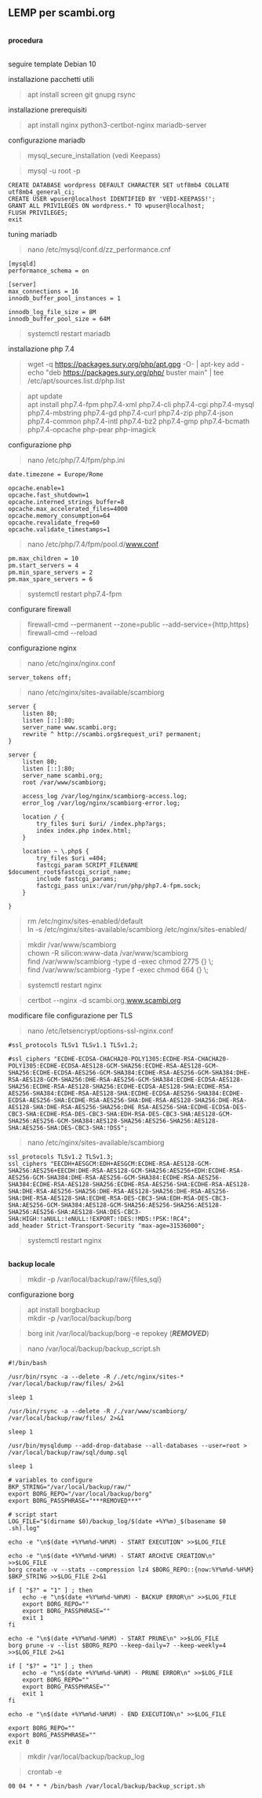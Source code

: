 ## LEMP per scambi.org

<br/> **procedura**

<br/> seguire template Debian 10

installazione pacchetti utili
>apt install screen git gnupg rsync

installazione prerequisiti
>apt install nginx python3-certbot-nginx mariadb-server

configurazione mariadb
>mysql_secure_installation  (vedi Keepass)

>mysql -u root -p

    CREATE DATABASE wordpress DEFAULT CHARACTER SET utf8mb4 COLLATE utf8mb4_general_ci;
    CREATE USER wpuser@localhost IDENTIFIED BY 'VEDI-KEEPASS!';
    GRANT ALL PRIVILEGES ON wordpress.* TO wpuser@localhost;
    FLUSH PRIVILEGES;
    exit

tuning mariadb
>nano /etc/mysql/conf.d/zz_performance.cnf  

    [mysqld]
    performance_schema = on

    [server]
    max_connections = 16
    innodb_buffer_pool_instances = 1

    innodb_log_file_size = 8M
    innodb_buffer_pool_size = 64M

>systemctl restart mariadb

installazione php 7.4
>wget -q https://packages.sury.org/php/apt.gpg -O- | apt-key add -  
>echo "deb https://packages.sury.org/php/ buster main" | tee /etc/apt/sources.list.d/php.list  

>apt update  
>apt install php7.4-fpm php7.4-xml php7.4-cli php7.4-cgi php7.4-mysql php7.4-mbstring php7.4-gd php7.4-curl php7.4-zip php7.4-json php7.4-common php7.4-intl php7.4-bz2 php7.4-gmp php7.4-bcmath php7.4-opcache php-pear php-imagick  

configurazione php
>nano /etc/php/7.4/fpm/php.ini

    date.timezone = Europe/Rome

    opcache.enable=1
    opcache.fast_shutdown=1
    opcache.interned_strings_buffer=8
    opcache.max_accelerated_files=4000
    opcache.memory_consumption=64
    opcache.revalidate_freq=60
    opcache.validate_timestamps=1

>nano /etc/php/7.4/fpm/pool.d/www.conf

    pm.max_children = 10
    pm.start_servers = 4
    pm.min_spare_servers = 2
    pm.max_spare_servers = 6

>systemctl restart php7.4-fpm

configurare firewall
>firewall-cmd --permanent --zone=public --add-service={http,https}  
>firewall-cmd --reload

configurazione nginx
>nano /etc/nginx/nginx.conf

    server_tokens off;

>nano /etc/nginx/sites-available/scambiorg

    server {
        listen 80;
        listen [::]:80;
        server_name www.scambi.org;
        rewrite ^ http://scambi.org$request_uri? permanent;
    }

    server {
        listen 80;
        listen [::]:80;
        server_name scambi.org;
        root /var/www/scambiorg;

        access_log /var/log/nginx/scambiorg-access.log;
        error_log /var/log/nginx/scambiorg-error.log;

        location / {
            try_files $uri $uri/ /index.php?args;
            index index.php index.html;
        }

        location ~ \.php$ {
            try_files $uri =404;
            fastcgi_param SCRIPT_FILENAME $document_root$fastcgi_script_name;
            include fastcgi_params;
            fastcgi_pass unix:/var/run/php/php7.4-fpm.sock;
        }

    }


>rm /etc/nginx/sites-enabled/default  
>ln -s /etc/nginx/sites-available/scambiorg /etc/nginx/sites-enabled/

>mkdir /var/www/scambiorg  
>chown -R silicon:www-data /var/www/scambiorg  
>find /var/www/scambiorg -type d -exec chmod 2775 {} \\;  <br>
>find /var/www/scambiorg -type f -exec chmod 664 {} \\;   

>systemctl restart nginx

>certbot --nginx -d scambi.org,www.scambi.org

modificare file configurazione per TLS  
>nano /etc/letsencrypt/options-ssl-nginx.conf

    #ssl_protocols TLSv1 TLSv1.1 TLSv1.2;

    #ssl_ciphers "ECDHE-ECDSA-CHACHA20-POLY1305:ECDHE-RSA-CHACHA20-POLY1305:ECDHE-ECDSA-AES128-GCM-SHA256:ECDHE-RSA-AES128-GCM-SHA256:ECDHE-ECDSA-AES256-GCM-SHA384:ECDHE-RSA-AES256-GCM-SHA384:DHE-RSA-AES128-GCM-SHA256:DHE-RSA-AES256-GCM-SHA384:ECDHE-ECDSA-AES128-SHA256:ECDHE-RSA-AES128-SHA256:ECDHE-ECDSA-AES128-SHA:ECDHE-RSA-AES256-SHA384:ECDHE-RSA-AES128-SHA:ECDHE-ECDSA-AES256-SHA384:ECDHE-ECDSA-AES256-SHA:ECDHE-RSA-AES256-SHA:DHE-RSA-AES128-SHA256:DHE-RSA-AES128-SHA:DHE-RSA-AES256-SHA256:DHE RSA-AES256-SHA:ECDHE-ECDSA-DES-CBC3-SHA:ECDHE-RSA-DES-CBC3-SHA:EDH-RSA-DES-CBC3-SHA:AES128-GCM-SHA256:AES256-GCM-SHA384:AES128-SHA256:AES256-SHA256:AES128-SHA:AES256-SHA:DES-CBC3-SHA:!DSS";

>nano /etc/nginx/sites-available/scambiorg

    ssl_protocols TLSv1.2 TLSv1.3;
    ssl_ciphers "EECDH+AESGCM:EDH+AESGCM:ECDHE-RSA-AES128-GCM-SHA256:AES256+EECDH:DHE-RSA-AES128-GCM-SHA256:AES256+EDH:ECDHE-RSA-AES256-GCM-SHA384:DHE-RSA-AES256-GCM-SHA384:ECDHE-RSA-AES256-SHA384:ECDHE-RSA-AES128-SHA256:ECDHE-RSA-AES256-SHA:ECDHE-RSA-AES128-SHA:DHE-RSA-AES256-SHA256:DHE-RSA-AES128-SHA256:DHE-RSA-AES256-SHA:DHE-RSA-AES128-SHA:ECDHE-RSA-DES-CBC3-SHA:EDH-RSA-DES-CBC3-SHA:AES256-GCM-SHA384:AES128-GCM-SHA256:AES256-SHA256:AES128-SHA256:AES256-SHA:AES128-SHA:DES-CBC3-SHA:HIGH:!aNULL:!eNULL:!EXPORT:!DES:!MD5:!PSK:!RC4";
    add_header Strict-Transport-Security "max-age=31536000";

>systemctl restart nginx

<br/>**backup locale**

>mkdir -p /var/local/backup/raw/{files,sql}  

configurazione borg
>apt install borgbackup  
>mkdir -p /var/local/backup/borg  

>borg init /var/local/backup/borg -e repokey (***REMOVED***)  

>nano /var/local/backup/backup_script.sh

    #!/bin/bash

    /usr/bin/rsync -a --delete -R /./etc/nginx/sites-* /var/local/backup/raw/files/ 2>&1

    sleep 1

    /usr/bin/rsync -a --delete -R /./var/www/scambiorg/ /var/local/backup/raw/files/ 2>&1

    sleep 1

    /usr/bin/mysqldump --add-drop-database --all-databases --user=root > /var/local/backup/raw/sql/dump.sql

    sleep 1

    # variables to configure
    BKP_STRING="/var/local/backup/raw/"
    export BORG_REPO="/var/local/backup/borg"
    export BORG_PASSPHRASE="***REMOVED***"

    # script start
    LOG_FILE="$(dirname $0)/backup_log/$(date +%Y%m)_$(basename $0 .sh).log"

    echo -e "\n$(date +%Y%m%d-%H%M) - START EXECUTION" >>$LOG_FILE

    echo -e "\n$(date +%Y%m%d-%H%M) - START ARCHIVE CREATION\n" >>$LOG_FILE
    borg create -v --stats --compression lz4 $BORG_REPO::{now:%Y%m%d-%H%M} $BKP_STRING >>$LOG_FILE 2>&1

    if [ "$?" = "1" ] ; then
        echo -e "\n$(date +%Y%m%d-%H%M) - BACKUP ERROR\n" >>$LOG_FILE
        export BORG_REPO=""
        export BORG_PASSPHRASE=""
        exit 1
    fi

    echo -e "\n$(date +%Y%m%d-%H%M) - START PRUNE\n" >>$LOG_FILE
    borg prune -v --list $BORG_REPO --keep-daily=7 --keep-weekly=4 >>$LOG_FILE 2>&1

    if [ "$?" = "1" ] ; then
        echo -e "\n$(date +%Y%m%d-%H%M) - PRUNE ERROR\n" >>$LOG_FILE
        export BORG_REPO=""
        export BORG_PASSPHRASE=""
        exit 1
    fi

    echo -e "\n$(date +%Y%m%d-%H%M) - END EXECUTION\n" >>$LOG_FILE

    export BORG_REPO=""
    export BORG_PASSPHRASE=""
    exit 0

>mkdir /var/local/backup/backup_log  

>crontab -e

    00 04 * * * /bin/bash /var/local/backup/backup_script.sh
